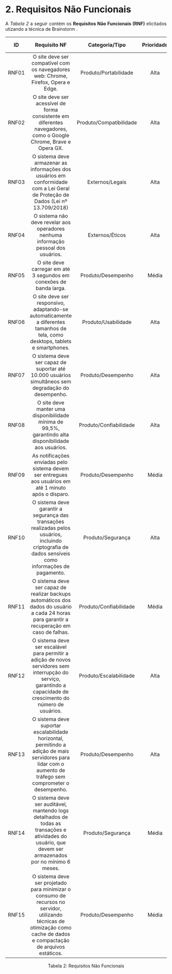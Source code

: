 # 2. Requisitos Não Funcionais

<p align="justify">A <i>Tabela 2</i> a seguir contém os <b>Requisitos Não Funcionais (RNF)</b> elicitados utizando a técnica de Brainstorm .</p>

| ID   |                                 Requisito NF                              | Categoria/Tipo | Prioridade | Requisitos Relacionados |
| :--: | :-----------------------------------------------------------------------: |:-------------: | :--------: | :-----------------: |
| RNF01 |  O site deve ser compatível com os navegadores web: Chrome, Firefox, Opera e Edge.               |   Produto/Portabilidade      |    Alta        |        -             |
| RNF02 | O site deve ser acessível de forma consistente em diferentes navegadores, como o Google Chrome, Brave e Opera GX. | Produto/Compatibilidade | Alta | - |
| RNF03 | O sistema deve armazenar as informações dos usuários em conformidade com a Lei Geral de Proteção de Dados (Lei nº 13.709/2018)|  Externos/Legais      |    Alta     |      -     |
| RNF04 | O sistema não deve revelar aos operadores nenhuma informação pessoal dos usuários.| Externos/Éticos | Alta |      -     |
| RNF05 | O site deve carregar em até 3 segundos em conexões de banda larga. | Produto/Desempenho | Média | - |
| RNF06 | O site deve ser responsivo, adaptando-se automaticamente a diferentes tamanhos de tela, como desktops, tablets e smartphones. | Produto/Usabilidade | Alta | - |
| RNF07 | O sistema deve ser capaz de suportar até 10.000 usuários simultâneos sem degradação do desempenho. | Produto/Desempenho | Alta | - |
| RNF08 | O site deve manter uma disponibilidade mínima de 99,5%, garantindo alta disponibilidade aos usuários. | Produto/Confiabilidade | Alta | - |
| RNF09 | As notificações enviadas pelo sistema devem ser entregues aos usuários em até 1 minuto após o disparo. | Produto/Desempenho | Média | - |
| RNF10 | O sistema deve garantir a segurança das transações realizadas pelos usuários, incluindo criptografia de dados sensíveis como informações de pagamento. | Produto/Segurança | Alta | RNF03 |
| RNF11 | O sistema deve ser capaz de realizar backups automáticos dos dados do usuário a cada 24 horas para garantir a recuperação em caso de falhas. | Produto/Confiabilidade | Média | RNF03 |
| RNF12 | O sistema deve ser escalável para permitir a adição de novos servidores sem interrupção do serviço, garantindo a capacidade de crescimento do número de usuários. | Produto/Escalabilidade  | Alta  | RNF03, RNF10 |
| RNF13 | O sistema deve suportar escalabilidade horizontal, permitindo a adição de mais servidores para lidar com o aumento de tráfego sem comprometer o desempenho. | Produto/Desempenho | Alta | RNF07, RNF08 |
| RNF14 | O sistema deve ser auditável, mantendo logs detalhados de todas as transações e atividades do usuário, que devem ser armazenados por no mínimo 6 meses. | Produto/Segurança | Média | RNF03, RNF10 |
| RNF15 | O sistema deve ser projetado para minimizar o consumo de recursos no servidor, utilizando técnicas de otimização como cache de dados e compactação de arquivos estáticos. | Produto/Desempenho | Média | RNF07, RNF13|

<div style="text-align: center">
<p>Tabela 2: Requisitos Não Funcionais</p>
</div>
